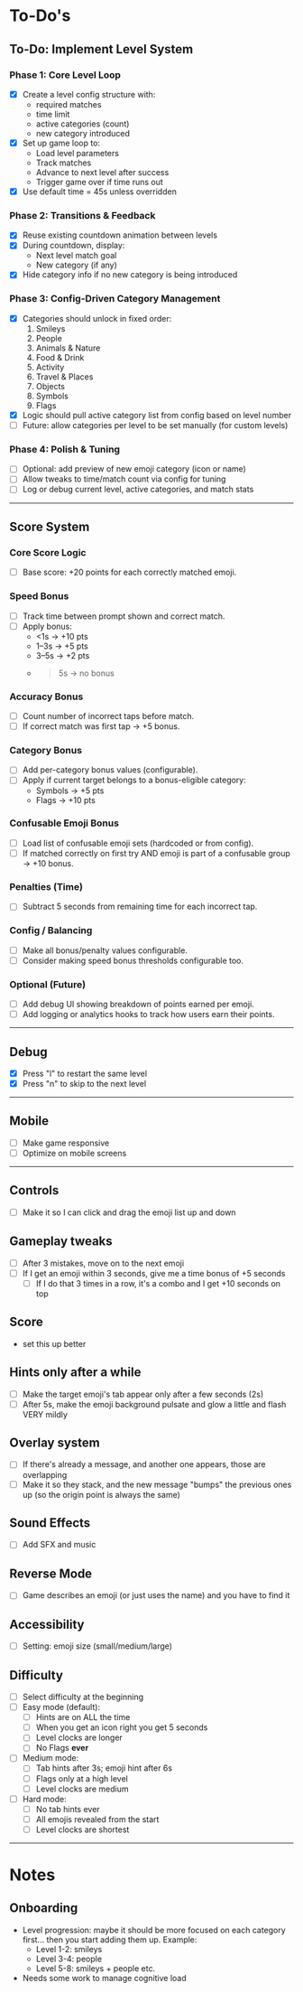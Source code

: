 # To-Do's

## To-Do: Implement Level System

### Phase 1: Core Level Loop

- [x] Create a level config structure with:
  - required matches
  - time limit
  - active categories (count)
  - new category introduced
- [x] Set up game loop to:
  - Load level parameters
  - Track matches
  - Advance to next level after success
  - Trigger game over if time runs out
- [x] Use default time = 45s unless overridden

### Phase 2: Transitions & Feedback

- [x] Reuse existing countdown animation between levels
- [x] During countdown, display:
  - Next level match goal
  - New category (if any)
- [x] Hide category info if no new category is being introduced

### Phase 3: Config-Driven Category Management

- [x] Categories should unlock in fixed order:
  1. Smileys
  2. People
  3. Animals & Nature
  4. Food & Drink
  5. Activity
  6. Travel & Places
  7. Objects
  8. Symbols
  9. Flags
- [x] Logic should pull active category list from config based on level number
- [ ] Future: allow categories per level to be set manually (for custom levels)

### Phase 4: Polish & Tuning

- [ ] Optional: add preview of new emoji category (icon or name)
- [ ] Allow tweaks to time/match count via config for tuning
- [ ] Log or debug current level, active categories, and match stats

---

## Score System

### Core Score Logic
- [ ] Base score: +20 points for each correctly matched emoji.

### Speed Bonus
- [ ] Track time between prompt shown and correct match.
- [ ] Apply bonus:
  - <1s → +10 pts
  - 1–3s → +5 pts
  - 3–5s → +2 pts
  - >5s → no bonus

### Accuracy Bonus
- [ ] Count number of incorrect taps before match.
- [ ] If correct match was first tap → +5 bonus.

### Category Bonus
- [ ] Add per-category bonus values (configurable).
- [ ] Apply if current target belongs to a bonus-eligible category:
  - Symbols → +5 pts
  - Flags → +10 pts

### Confusable Emoji Bonus
- [ ] Load list of confusable emoji sets (hardcoded or from config).
- [ ] If matched correctly on first try AND emoji is part of a confusable group → +10 bonus.

### Penalties (Time)
- [ ] Subtract 5 seconds from remaining time for each incorrect tap.

### Config / Balancing
- [ ] Make all bonus/penalty values configurable.
- [ ] Consider making speed bonus thresholds configurable too.

### Optional (Future)
- [ ] Add debug UI showing breakdown of points earned per emoji.
- [ ] Add logging or analytics hooks to track how users earn their points.

---

## Debug
- [x] Press "l" to restart the same level
- [x] Press "n" to skip to the next level

---

## Mobile

- [ ] Make game responsive
- [ ] Optimize on mobile screens

---

## Controls
- [ ] Make it so I can click and drag the emoji list up and down

## Gameplay tweaks
- [ ] After 3 mistakes, move on to the next emoji
- [ ] If I get an emoji within 3 seconds, give me a time bonus of +5 seconds
  - [ ] If I do that 3 times in a row, it's a combo and I get +10 seconds on top

## Score
- set this up better

## Hints only after a while
- [ ] Make the target emoji's tab appear only after a few seconds (2s)
- [ ] After 5s, make the emoji background pulsate and glow a little and flash VERY mildly

## Overlay system
- [ ] If there's already a message, and another one appears, those are overlapping
- [ ] Make it so they stack, and the new message "bumps" the previous ones up (so the origin point is always the same)

## Sound Effects
- [ ] Add SFX and music

## Reverse Mode
- [ ] Game describes an emoji (or just uses the name) and you have to find it

## Accessibility
- [ ] Setting: emoji size (small/medium/large)

## Difficulty
- [ ] Select difficulty at the beginning
- [ ] Easy mode (default):
  - [ ] Hints are on ALL the time
  - [ ] When you get an icon right you get 5 seconds
  - [ ] Level clocks are longer
  - [ ] No Flags **ever**
- [ ] Medium mode:
  - [ ] Tab hints after 3s; emoji hint after 6s
  - [ ] Flags only at a high level
  - [ ] Level clocks are medium
- [ ] Hard mode:
  - [ ] No tab hints ever
  - [ ] All emojis revealed from the start
  - [ ] Level clocks are shortest

---

# Notes

## Onboarding
- Level progression: maybe it should be more focused on each category first... then you start adding them up. Example:
  - Level 1-2: smileys
  - Level 3-4: people
  - Level 5-8: smileys + people
  etc.
- Needs some work to manage cognitive load